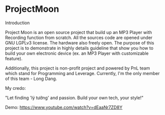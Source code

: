 # ProjectMoon
Introduction

Project Moon is an open source project that build up an MP3 Player with Recording function from scratch. All the sources code are opened under GNU LGPLv3 license. The hardware also freely open. The purpose of this project is to demonstrate in highly details guideline that show you how to build your own electronic device (ex. an MP3 Player with customizable feature).

Additionally, this project is non-profit project and powered by PnL team which stand for Programming and Leverage. Currently, I'm the only member of this team - Long Dang.

My credo:

"Let finding 'lý tưởng' and passion. Build your own tech, your style!"

Demo:
https://www.youtube.com/watch?v=dEaaNr7ZD8Y

